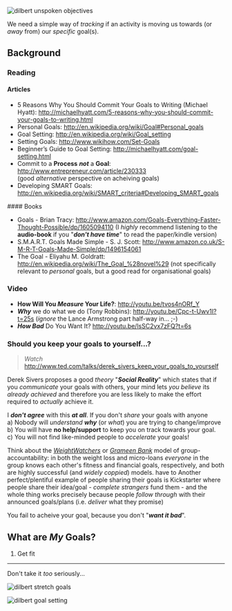 ![dilbert unspoken objectives](http://i.imgur.com/0qcFrVJ.jpg)

We need a simple way of *tracking* if an activity is moving
us towards (or *away* from) our *specific* goal(s).

## Background

### Reading

#### Articles

- 5 Reasons Why You Should Commit Your Goals to Writing (Michael Hyatt):
http://michaelhyatt.com/5-reasons-why-you-should-commit-your-goals-to-writing.html
- Personal Goals: http://en.wikipedia.org/wiki/Goal#Personal_goals
- Goal Setting: http://en.wikipedia.org/wiki/Goal_setting
- Setting Goals: http://www.wikihow.com/Set-Goals
- Beginner’s Guide to Goal Setting: http://michaelhyatt.com/goal-setting.html
- Commit to a **Process** ***not*** a **Goal**: http://www.entrepreneur.com/article/230333  
(good *alternative* perspective on acheiving goals)
- Developing SMART Goals:
http://en.wikipedia.org/wiki/SMART_criteria#Developing_SMART_goals

#### Books

- Goals - Brian Tracy: http://www.amazon.com/Goals-Everything-Faster-Thought-Possible/dp/1605094110
(I *highly* recommend listening to the **audio-book** if
  you "***don't have time***" to read the paper/kindle version)
- S.M.A.R.T. Goals Made Simple - S. J. Scott:
http://www.amazon.co.uk/S-M-R-T-Goals-Made-Simple/dp/1496154061
- The Goal -  Eliyahu M. Goldratt:
 http://en.wikipedia.org/wiki/The_Goal_%28novel%29
 (not specifically relevant to *personal* goals,
   but a good read for organisational goals)


### Video

- **How Will You *Measure* Your Life?**:
http://youtu.be/tvos4nORf_Y
- ***Why*** we do what we do (Tony Robbins):
http://youtu.be/Cpc-t-Uwv1I?t=25s
(*ignore* the Lance Armstrong part half-way in... ;-)
- ***How Bad*** Do You Want It?
http://youtu.be/lsSC2vx7zFQ?t=6s

### Should you keep your goals to yourself...?

> *Watch*
> http://www.ted.com/talks/derek_sivers_keep_your_goals_to_yourself  

Derek Sivers proposes a good *theory* "***Social Reality***"
which states that if you *communicate* your goals with others,
your mind lets *you believe* its *already achieved*
and therefore you are less likely to make the effort
required to *actually* achieve it.

I ***don't agree*** with this ***at all***.
If you don't *share* your goals with anyone  
a) Nobody will *understand* ***why*** (or *what*)
you are trying to change/improve  
b) You will have **no help/support** to keep you on
track towards your goal.  
c) You will not find like-minded people to *accelerate* your goals!

Think about the
*[WeightWatchers](http://en.wikipedia.org/wiki/Weight_Watchers)*
or
*[Grameen Bank](http://en.wikipedia.org/wiki/Grameen_Bank)*
model of group-accountability:
in both the weight loss and micro-loans *everyone* in the group
knows each other's fitness and financial goals, respectively,
and both are highly successful (and *widely coppied*) models.
have to
Another perfect/plentiful example of people sharing their goals
is Kickstarter where people share their idea/goal -
*complete strangers* fund them - and the whole thing works
precisely because people *follow through* with their announced
goals/plans (i.e. *deliver* what they promise)

You fail to acheive your goal, because you don't "***want it bad***".



## What are *My* Goals?

1. Get fit


- - -

Don't take it *too* seriously...

![dilbert stretch goals](http://i.imgur.com/ZWMKveo.png)

![dilbert goal setting](http://i.imgur.com/Rm8gG41.jpg)
